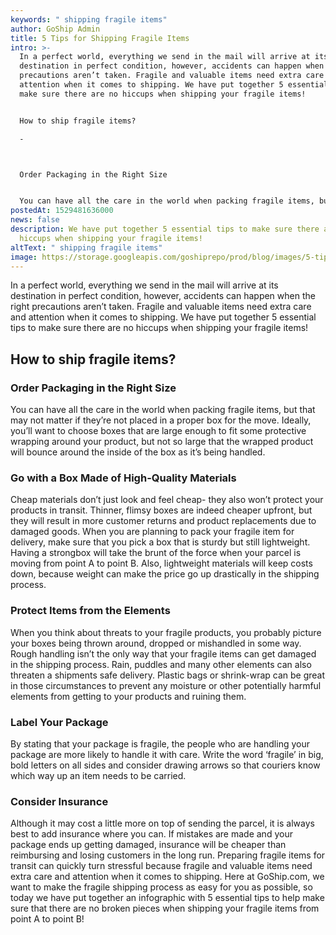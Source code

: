 ```yaml
---
keywords: " shipping fragile items"
author: GoShip Admin
title: 5 Tips for Shipping Fragile Items
intro: >-
  In a perfect world, everything we send in the mail will arrive at its
  destination in perfect condition, however, accidents can happen when the right
  precautions aren’t taken. Fragile and valuable items need extra care and
  attention when it comes to shipping. We have put together 5 essential tips to
  make sure there are no hiccups when shipping your fragile items! 


  How to ship fragile items?

  -



  Order Packaging in the Right Size


  You can have all the care in the world when packing fragile items, but that may
postedAt: 1529481636000
news: false
description: We have put together 5 essential tips to make sure there are no
  hiccups when shipping your fragile items!
altText: " shipping fragile items"
image: https://storage.googleapis.com/goshiprepo/prod/blog/images/5-tips-shipping-fragile-items.jpg
---
```

In a perfect world, everything we send in the mail will arrive at its destination in perfect condition, however, accidents can happen when the right precautions aren’t taken. Fragile and valuable items need extra care and attention when it comes to shipping. We have put together 5 essential tips to make sure there are no hiccups when shipping your fragile items!

## How to ship fragile items?

### **Order Packaging in the Right Size**

You can have all the care in the world when packing fragile items, but that may not matter if they’re not placed in a proper box for the move. Ideally, you’ll want to choose boxes that are large enough to fit some protective wrapping around your product, but not so large that the wrapped product will bounce around the inside of the box as it’s being handled.

### **Go with a Box Made of High-Quality Materials**

Cheap materials don’t just look and feel cheap- they also won’t protect your products in transit. Thinner, flimsy boxes are indeed cheaper upfront, but they will result in more customer returns and product replacements due to damaged goods. When you are planning to pack your fragile item for delivery, make sure that you pick a box that is sturdy but still lightweight. Having a strongbox will take the brunt of the force when your parcel is moving from point A to point B. Also, lightweight materials will keep costs down, because weight can make the price go up drastically in the shipping process.

### **Protect Items from the Elements**

When you think about threats to your fragile products, you probably picture your boxes being thrown around, dropped or mishandled in some way. Rough handling isn’t the only way that your fragile items can get damaged in the shipping process. Rain, puddles and many other elements can also threaten a shipments safe delivery. Plastic bags or shrink-wrap can be great in those circumstances to prevent any moisture or other potentially harmful elements from getting to your products and ruining them.

### **Label Your Package**

By stating that your package is fragile, the people who are handling your package are more likely to handle it with care. Write the word ‘fragile’ in big, bold letters on all sides and consider drawing arrows so that couriers know which way up an item needs to be carried.

### **Consider Insurance**

Although it may cost a little more on top of sending the parcel, it is always best to add insurance where you can. If mistakes are made and your package ends up getting damaged, insurance will be cheaper than reimbursing and losing customers in the long run. Preparing fragile items for transit can quickly turn stressful because fragile and valuable items need extra care and attention when it comes to shipping. Here at GoShip.com, we want to make the fragile shipping process as easy for you as possible, so today we have put together an infographic with 5 essential tips to help make sure that there are no broken pieces when shipping your fragile items from point A to point B!